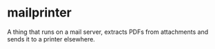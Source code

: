 # mailprinter
A thing that runs on a mail server, extracts PDFs from attachments and sends it to a printer elsewhere. 
